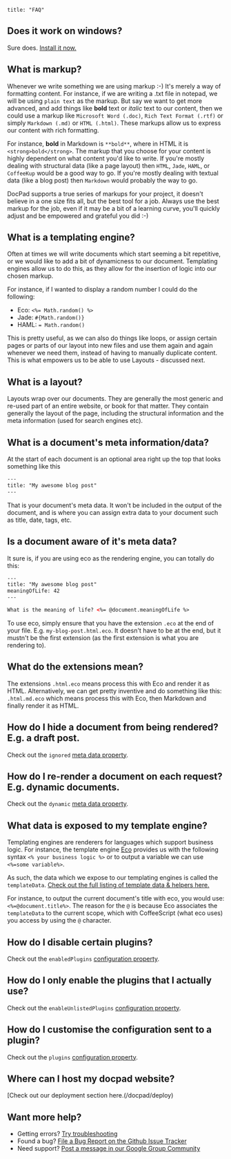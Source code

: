 ```
title: "FAQ"
```

## Does it work on windows?
Sure does. [Install it now.](/docpad/install)


## What is markup?
Whenever we write something we are using markup :-) It's merely a way of formatting content. For instance, if we are writing a .txt file in notepad, we will be using `plain text` as the markup. But say we want to get more advanced, and add things like **bold** text or _italic_ text to our content, then we could use a markup like `Microsoft Word (.doc)`, `Rich Text Format (.rtf)` or simply `Markdown (.md)` or `HTML (.html)`. These markups allow us to express our content with rich formatting.

For instance, **bold** in Markdown is `**bold**`, where in HTML it is `<strong>bold</strong>`. The markup that you choose for your content is highly dependent on what content you'd like to write. If you're mostly dealing with structural data (like a page layout) then `HTML`, `Jade`, `HAML`, or `CoffeeKup` would be a good way to go. If you're mostly dealing with textual data (like a blog post) then `Markdown` would probably the way to go.

DocPad supports a true series of markups for your project, it doesn't believe in a one size fits all, but the best tool for a job. Always use the best markup for the job, even if it may be a bit of a learning curve, you'll quickly adjust and be empowered and grateful you did :-)


## What is a templating engine?
Often at times we will write documents which start seeming a bit repetitive, or we would like to add a bit of dynamicness to our document. Templating engines allow us to do this, as they allow for the insertion of logic into our chosen markup.

For instance, if I wanted to display a random number I could do the following:

- Eco: `<%= Math.random() %>`
- Jade: `#{Math.random()}`
- HAML: `= Math.random()`

This is pretty useful, as we can also do things like loops, or assign certain pages or parts of our layout into new files and use them again and again whenever we need them, instead of having to manually duplicate content. This is what empowers us to be able to use Layouts - discussed next.


## What is a layout?
Layouts wrap over our documents. They are generally the most generic and re-used part of an entire website, or book for that matter. They contain generally the layout of the page, including the structural information and the meta information (used for search engines etc).


## What is a document's meta information/data?
At the start of each document is an optional area right up the top that looks something like this

``` html
---
title: "My awesome blog post"
---
```

That is your document's meta data. It won't be included in the output of the document, and is where you can assign extra data to your document such as title, date, tags, etc.


## Is a document aware of it's meta data?
It sure is, if you are using eco as the rendering engine, you can totally do this:

``` html
---
title: "My awesome blog post"
meaningOfLife: 42
---

What is the meaning of life? <%= @document.meaningOfLife %>
```

To use eco, simply ensure that you have the extension `.eco` at the end of your file. E.g. `my-blog-post.html.eco`. It doesn't have to be at the end, but it mustn't be the first extension (as the first extension is what you are rendering to).


## What do the extensions mean?
The extensions `.html.eco` means process this with Eco and render it as HTML. Alternatively, we can get pretty inventive and do something like this: `.html.md.eco` which means process this with Eco, then Markdown and finally render it as HTML.


## How do I hide a document from being rendered? E.g. a draft post.
Check out the `ignored` [meta data property](/docpad/meta-data).


## How do I re-render a document on each request? E.g. dynamic documents.
Check out the `dynamic` [meta data property](/docpad/meta-data).


## What data is exposed to my template engine?
Templating engines are renderers for languages which support business logic. For instance, the template engine [Eco](https://github.com/sstephenson/eco) provides us with the following syntax `<% your business logic %>` or to output a variable we can use `<%=some variable%>`.

As such, the data which we expose to our templating engines is called the `templateData`. [Check out the full listing of template data & helpers here.](/docpad/template-data)

For instance, to output the current document's title with eco, you would use: `<%=@document.title%>`. The reason for the `@` is because Eco associates the `templateData` to the current scope, which with CoffeeScript (what eco uses) you access by using the `@` character.


## How do I disable certain plugins?
Check out the `enabledPlugins` [configuration property](/docpad/config).


## How do I only enable the plugins that I actually use?
Check out the `enableUnlistedPlugins` [configuration property](/docpad/config).


## How do I customise the configuration sent to a plugin?
Check out the `plugins` [configuration property](/docpad/config).


## Where can I host my docpad website?
[Check out our deployment section here.(/docpad/deploy)




## Want more help?

- Getting errors? [Try troubleshooting](/docpad/troubleshoot)
- Found a bug? [File a Bug Report on the Github Issue Tracker](/docpad/issues)
- Need support? [Post a message in our Google Group Community](/docpad/forum)
